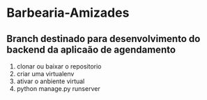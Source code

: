 # Barbearia-Amizades
## Branch destinado para desenvolvimento do backend da aplicaão de agendamento 

1. clonar ou baixar o repositorio
2. criar uma virtualenv
3. ativar o anbiente virtual 
4. python manage.py runserver

